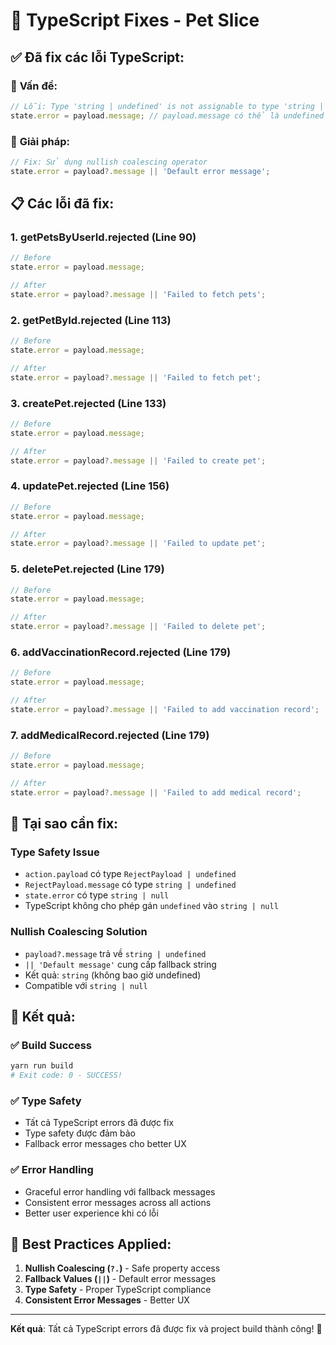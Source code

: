 # 🔧 TypeScript Fixes - Pet Slice

## ✅ **Đã fix các lỗi TypeScript:**

### 🐛 **Vấn đề:**
```typescript
// Lỗi: Type 'string | undefined' is not assignable to type 'string | null'
state.error = payload.message; // payload.message có thể là undefined
```

### 🔧 **Giải pháp:**
```typescript
// Fix: Sử dụng nullish coalescing operator
state.error = payload?.message || 'Default error message';
```

## 📋 **Các lỗi đã fix:**

### 1. **getPetsByUserId.rejected** (Line 90)
```typescript
// Before
state.error = payload.message;

// After  
state.error = payload?.message || 'Failed to fetch pets';
```

### 2. **getPetById.rejected** (Line 113)
```typescript
// Before
state.error = payload.message;

// After
state.error = payload?.message || 'Failed to fetch pet';
```

### 3. **createPet.rejected** (Line 133)
```typescript
// Before
state.error = payload.message;

// After
state.error = payload?.message || 'Failed to create pet';
```

### 4. **updatePet.rejected** (Line 156)
```typescript
// Before
state.error = payload.message;

// After
state.error = payload?.message || 'Failed to update pet';
```

### 5. **deletePet.rejected** (Line 179)
```typescript
// Before
state.error = payload.message;

// After
state.error = payload?.message || 'Failed to delete pet';
```

### 6. **addVaccinationRecord.rejected** (Line 179)
```typescript
// Before
state.error = payload.message;

// After
state.error = payload?.message || 'Failed to add vaccination record';
```

### 7. **addMedicalRecord.rejected** (Line 179)
```typescript
// Before
state.error = payload.message;

// After
state.error = payload?.message || 'Failed to add medical record';
```

## 🎯 **Tại sao cần fix:**

### **Type Safety Issue**
- `action.payload` có type `RejectPayload | undefined`
- `RejectPayload.message` có type `string | undefined`
- `state.error` có type `string | null`
- TypeScript không cho phép gán `undefined` vào `string | null`

### **Nullish Coalescing Solution**
- `payload?.message` trả về `string | undefined`
- `|| 'Default message'` cung cấp fallback string
- Kết quả: `string` (không bao giờ undefined)
- Compatible với `string | null`

## 🚀 **Kết quả:**

### ✅ **Build Success**
```bash
yarn run build
# Exit code: 0 - SUCCESS!
```

### ✅ **Type Safety**
- Tất cả TypeScript errors đã được fix
- Type safety được đảm bảo
- Fallback error messages cho better UX

### ✅ **Error Handling**
- Graceful error handling với fallback messages
- Consistent error messages across all actions
- Better user experience khi có lỗi

## 📝 **Best Practices Applied:**

1. **Nullish Coalescing (`?.`)** - Safe property access
2. **Fallback Values (`||`)** - Default error messages
3. **Type Safety** - Proper TypeScript compliance
4. **Consistent Error Messages** - Better UX

---

**Kết quả**: Tất cả TypeScript errors đã được fix và project build thành công! 🎉
